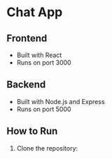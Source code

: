 # Chat App

## Frontend
- Built with React
- Runs on port 3000

## Backend
- Built with Node.js and Express
- Runs on port 5000

## How to Run
1. Clone the repository:
